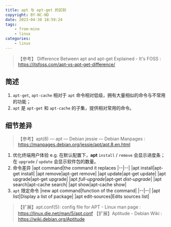 ```yaml
---
title: apt 与 apt-get 的区别
copyright: BY-NC-ND
date: 2023-04-30 18:59:24
tags:
    - from-mine
    - linux
categories:
    - linux
---
```


> 【参考】 Difference Between apt and apt-get Explained - It's FOSS : <https://itsfoss.com/apt-vs-apt-get-difference/>

## 简述

1. `apt-get`, `apt-cache` 相对于 `apt` 命令相对低级，拥有大量相似的命令与不常用的功能；
2. `apt` 是 `apt-get` 和 `apt-cache` 的子集，提供相对常用的命令。

## 细节差异

> 【参考】apt(8) — apt — Debian jessie — Debian Manpages : <https://manpages.debian.org/jessie/apt/apt.8.en.html>

1. 优化终端用户体验
    e.g. 在默认配置下，**apt** `install` / `remove` 会显示进度条；在 `upgrade` / `update` 会显示软件包的数量。
2. 命令差异
    |apt command|the command it replaces
    |--|--|
    |apt install|apt-get install|
    |apt remove|apt-get remove|
    |apt update|apt-get update|
    |apt upgrade|apt-get upgrade|
    |apt *full-upgrade*|apt-get *dist-upgrade*|
    |apt search|apt-cache search|
    |apt show|apt-cache show|
3. `apt` 限定命令
   |new apt command|function of the command|
   |--|--|
   |apt list|Display a list of package|
   |apt edit-sources|Edits sources list|

> 【扩展】apt.conf(5): config file for APT - Linux man page : <https://linux.die.net/man/5/apt.conf>
> 【扩展】Aptitude - Debian Wiki : <https://wiki.debian.org/Aptitude>

<!--
Copyright © 2023-2024 [cc01cc](https://github.com/cc01cc)

本页面采用 [知识共享署名-非商业性使用 4.0 国际许可协议](http://creativecommons.org/licenses/by-nc/4.0/) 进行许可。

转载请注明原始地址：<https://cc01cc.com/>
-->